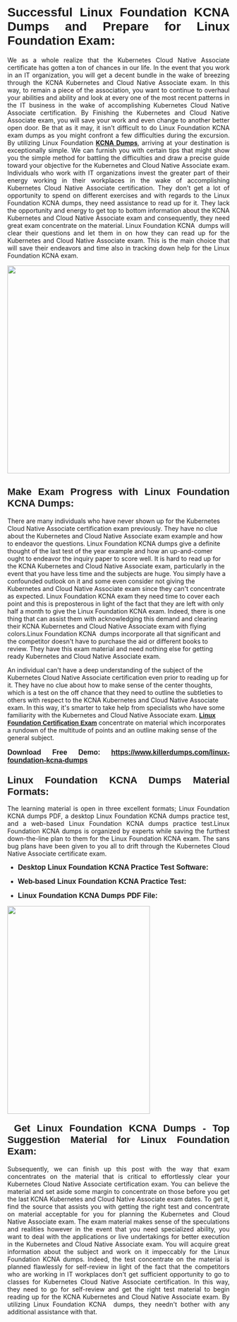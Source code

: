 <h1 dir="ltr" style="text-align: justify;"><strong><span style="font-family:Verdana,Geneva,sans-serif;">Successful Linux Foundation KCNA Dumps and Prepare for Linux Foundation Exam:</span></strong></h1>

<p dir="ltr" style="text-align: justify;">We as a whole realize that the Kubernetes Cloud Native Associate certificate has gotten a ton of chances in our life. In the event that you work in an IT organization, you will get a decent bundle in the wake of breezing through the KCNA Kubernetes and Cloud Native Associate exam. In this way, to remain a piece of the association, you want to continue to overhaul your abilities and ability and look at every one of the most recent patterns in the IT business in the wake of accomplishing Kubernetes Cloud Native Associate certification. By Finishing the Kubernetes and Cloud Native Associate exam, you will save your work and even change to another better open door. Be that as it may, it isn't difficult to do Linux Foundation KCNA exam dumps as you might confront a few difficulties during the excursion. By utilizing Linux Foundation <a href="https://www.killerdumps.com/linux-foundation-kcna-dumps" target="_self"><strong>KCNA Dumps</strong></a>, arriving at your destination is exceptionally simple. We can furnish you with certain tips that might show you the simple method for battling the difficulties and draw a precise guide toward your objective for the Kubernetes and Cloud Native Associate exam. Individuals who work with IT organizations invest the greater part of their energy working in their workplaces in the wake of accomplishing Kubernetes Cloud Native Associate certification. They don't get a lot of opportunity to spend on different exercises and with regards to the Linux Foundation KCNA dumps, they need assistance to read up for it. They lack the opportunity and energy to get top to bottom information about the KCNA Kubernetes and Cloud Native Associate exam and consequently, they need great exam concentrate on the material. Linux Foundation KCNA  dumps will clear their questions and let them in on how they can read up for the Kubernetes and Cloud Native Associate exam. This is the main choice that will save their endeavors and time also in tracking down help for the Linux Foundation KCNA exam.</p>

<p dir="ltr" style="text-align: justify;"><a href="https://www.killerdumps.com/linux-foundation-kcna-dumps" target="_self"><img alt="" src="https://lh3.googleusercontent.com/pw/AMWts8Awo2L3zgHzQ6YfEmTe4jLqDbxcIWs-TOQz5oRk2dAajsIGMCHHXkUvz1_W12Lx2ypOi5ioDTe0jlF2aDjYrAZ3HwJUDwZY99Re8JaaHoXaCpDum_Ib20Z-0s6sXPwVnAAg0ajISCJB1vP2JoakWNrn=w1094-h617-no?authuser=4" style="width: 100%; height: 470px;" /></a></p>

<h2 dir="ltr" style="text-align: justify;"><span style="font-size:22px;"><span style="font-family:Verdana,Geneva,sans-serif;"><strong>Make Exam Progress with Linux Foundation KCNA Dumps:</strong></span></span></h2>

<p>There are many individuals who have never shown up for the Kubernetes Cloud Native Associate certification exam previously. They have no clue about the Kubernetes and Cloud Native Associate exam example and how to endeavor the questions. Linux Foundation KCNA dumps give a definite thought of the last test of the year example and how an up-and-comer ought to endeavor the inquiry paper to score well. It is hard to read up for the KCNA Kubernetes and Cloud Native Associate exam, particularly in the event that you have less time and the subjects are huge. You simply have a confounded outlook on it and some even consider not giving the Kubernetes and Cloud Native Associate exam since they can't concentrate as expected. Linux Foundation KCNA exam they need time to cover each point and this is preposterous in light of the fact that they are left with only half a month to give the Linux Foundation KCNA exam. Indeed, there is one thing that can assist them with acknowledging this demand and clearing their KCNA Kubernetes and Cloud Native Associate exam with flying colors.Linux Foundation KCNA  dumps incorporate all that significant and the competitor doesn't have to purchase the aid or different books to review. They have this exam material and need nothing else for getting ready Kubernetes and Cloud Native Associate exam.</p>

<p>An individual can't have a deep understanding of the subject of the Kubernetes Cloud Native Associate certification even prior to reading up for it. They have no clue about how to make sense of the center thoughts, which is a test on the off chance that they need to outline the subtleties to others with respect to the KCNA Kubernetes and Cloud Native Associate exam. In this way, it's smarter to take help from specialists who have some familiarity with the Kubernetes and Cloud Native Associate exam. <a href="https://www.killerdumps.com/linux-foundation-kubernetes-cloud-native-associate-dumps" target="_self"><span style="font-family:Verdana,Geneva,sans-serif;"><strong>Linux Foundation Certification Exam</strong></span></a> concentrate on material which incorporates a rundown of the multitude of points and an outline making sense of the general subject.</p>

<p dir="ltr" style="text-align: justify;"><span style="font-size:16px;"><strong><span style="font-family:Verdana,Geneva,sans-serif;">Download Free Demo:</span> <span style="font-family:Verdana,Geneva,sans-serif;"><a href="https://www.killerdumps.com/linux-foundation-kcna-dumps" target="_self">https://www.killerdumps.com/linux-foundation-kcna-dumps</a></span></strong></span></p>

<h3 dir="ltr" style="text-align: justify;"><span style="font-size:22px;"><span style="font-family:Verdana,Geneva,sans-serif;"><strong>Linux Foundation KCNA Dumps Material Formats:</strong></span></span></h3>

<p dir="ltr" style="text-align: justify;">The learning material is open in three excellent formats; Linux Foundation KCNA dumps PDF, a desktop Linux Foundation KCNA dumps practice test, and a web-based Linux Foundation KCNA dumps practice test.Linux Foundation KCNA dumps is organized by experts while saving the furthest down-the-line plan to them for the Linux Foundation KCNA exam. The sans bug plans have been given to you all to drift through the Kubernetes Cloud Native Associate certificate exam.</p>

<ul dir="ltr">
	<li style="text-align: justify;"><span style="font-size:16px;"><span style="font-family:Verdana,Geneva,sans-serif;"><b>Desktop Linux Foundation KCNA Practice Test Software: </b></span></span></li>
	<li>
	<p style="text-align: justify;"><span style="font-size:16px;"><span style="font-family:Verdana,Geneva,sans-serif;"><b id="docs-internal-guid-44b45a43-7fff-2325-b530-fbb6de77fdb4">Web-based Linux Foundation KCNA Practice Test:</b></span></span></p>
	</li>
	<li role="presentation" style="text-align: justify;"><span style="font-size:16px;"><span style="font-family:Verdana,Geneva,sans-serif;"><b id="docs-internal-guid-44b45a43-7fff-2325-b530-fbb6de77fdb4">Linux Foundation KCNA Dumps PDF File:</b> </span></span></li>
</ul>

<p dir="ltr" style="text-align: justify;"><a href="https://www.killerdumps.com/linux-foundation-kcna-dumps" target="_self"><img alt="" src="https://lh3.googleusercontent.com/pw/AMWts8CR33J04bOu9wNL3aGQNS_cffbm9qG0dYlzNa7jaVRlu36NaqLUkPj87QUCEYgQ087WQBX4YzZab1Ct1ZaPSD1ohUM013qbyl3-qoDtth7Ytn5H6cFE4BPL9s9SN2MoZ9MJ9latZ6qQid198jBoO4eR=w598-h560-no?authuser=4" style="width: 80%; height: 470px;" /></a></p>

<h4 dir="ltr" style="text-align: justify;"><span style="font-size:22px;"><span style="font-family:Verdana,Geneva,sans-serif;"><strong> Get Linux Foundation KCNA Dumps - Top Suggestion Material for Linux Foundation Exam:</strong></span></span></h4>

<p dir="ltr" style="text-align: justify;">Subsequently, we can finish up this post with the way that exam concentrates on the material that is critical to effortlessly clear your Kubernetes Cloud Native Associate certification exam. You can believe the material and set aside some margin to concentrate on those before you get the last KCNA Kubernetes and Cloud Native Associate exam dates. To get it, find the source that assists you with getting the right test and concentrate on material acceptable for you for planning the Kubernetes and Cloud Native Associate exam. The exam material makes sense of the speculations and realities however in the event that you need specialized ability, you want to deal with the applications or live undertakings for better execution in the Kubernetes and Cloud Native Associate exam. You will acquire great information about the subject and work on it impeccably for the Linux Foundation KCNA dumps. Indeed, the test concentrate on the material is planned flawlessly for self-review in light of the fact that the competitors who are working in IT workplaces don't get sufficient opportunity to go to classes for Kubernetes Cloud Native Associate certification. In this way, they need to go for self-review and get the right test material to begin reading up for the KCNA Kubernetes and Cloud Native Associate exam. By utilizing Linux Foundation KCNA  dumps, they needn't bother with any additional assistance with that.</p>
